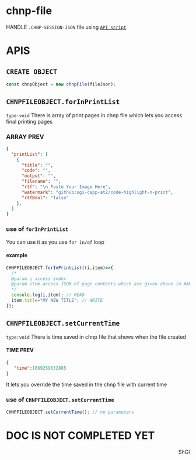 # chnp-file
HANDLE `.CHNP-SESSION-JSON` file using [`API script`](https://github.com/SGI-CAPP-AT2/chnp-file/blob/main/lib/API.js) 
# APIS
## `CREATE OBJECT`
```js
const chnpObject = new chnpFile(fileJson);
```
## `CHNPFILEOBJECT.forInPrintList`
`type:void`
There is array of print pages in chnp file which lets you access final printing pages 
### ARRAY PREV
```json
{
  "printList": [
    {
      "title": "",
      "code": "",
      "output": "",
      "filename": "",
      "rtf": "\n Paste Your Image Here",
      "watermark": "github:sgi-capp-at2/code-highlight-n-print",
      "rtfBool": "false"
    },
  ]
}
```
### use of `forInPrintList`
You can use it as you use `for in/of` loop
#### example
```js
CHNPFILEOBJECT.forInPrintList((i,item)=>{
  /*
  @param i access index 
  @param item access JSON of page contents which are given above in #ARRAY-PREV
  */
  console.log(i,item); // READ
  item.title="MY NEW TITLE"; // WRITE
});
```
## `CHNPFILEOBJECT.setCurrentTime`
`type:void`
There is time saved in chnp file that shows when the file created
#### TIME PREV
```json
{
   "time":1669259632885
}
```
It lets you override the time saved in the chnp file with current time
### use of `CHNPFILEOBJECT.setCurrentTime`
```js
CHNPFILEOBJECT.setCurrentTime(); // no parameters
```
# DOC IS NOT COMPLETED YET
<p align="right">ShGI</p>
